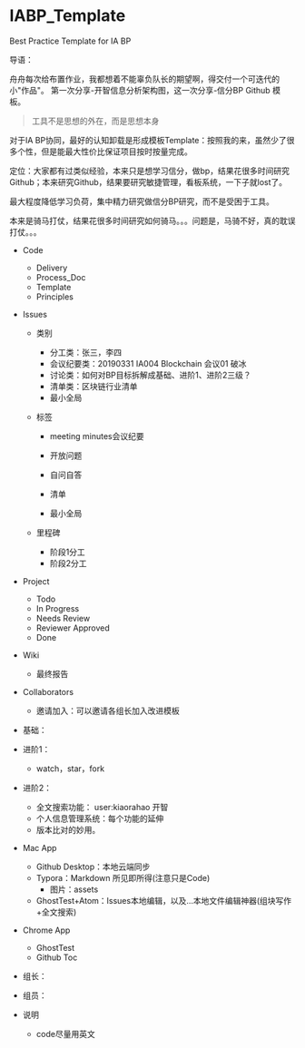 # IABP_Template
Best Practice Template for IA BP



导语：

舟舟每次给布置作业，我都想着不能辜负队长的期望啊，得交付一个可迭代的小"作品"。 第一次分享-开智信息分析架构图，这一次分享-信分BP Github 模板。



> 工具不是思想的外在，而是思想本身



对于IA BP协同，最好的认知卸载是形成模板Template：按照我的来，虽然少了很多个性，但是能最大性价比保证项目按时按量完成。



定位：大家都有过类似经验，本来只是想学习信分，做bp，结果花很多时间研究Github；本来研究Github，结果要研究敏捷管理，看板系统，一下子就lost了。



最大程度降低学习负荷，集中精力研究做信分BP研究，而不是受困于工具。

本来是骑马打仗，结果花很多时间研究如何骑马。。。问题是，马骑不好，真的耽误打仗。。。

- Code 

  - Delivery
  - Process_Doc
  - Template
  - Principles

- Issues

  - 类别

    - 分工类：张三，李四
    - 会议纪要类：20190331 IA004 Blockchain 会议01 破冰
    - 讨论类：如何对BP目标拆解成基础、进阶1、进阶2三级？
    - 清单类：区块链行业清单
    - 最小全局

  - 标签

    - meeting minutes会议纪要

    - 开放问题

    - 自问自答

    - 清单
    - 最小全局

  - 里程碑

    - 阶段1分工
    - 阶段2分工

- Project 

  - Todo
  - In Progress
  - Needs Review
  - Reviewer Approved
  - Done

- Wiki

  - 最终报告

- Collaborators

  - 邀请加入：可以邀请各组长加入改进模板

- 基础：

- 进阶1：

  - watch，star，fork

- 进阶2：

  - 全文搜索功能： user:kiaorahao 开智
  - 个人信息管理系统：每个功能的延伸
  - 版本比对的妙用。

- Mac App

  - Github Desktop：本地云端同步
  - Typora：Markdown 所见即所得(注意只是Code)
    - 图片：assets
  - GhostTest+Atom：Issues本地编辑，以及...本地文件编辑神器(组块写作+全文搜索)

- Chrome App

  - GhostTest
  - Github Toc

- 组长：

- 组员：

- 说明

  - code尽量用英文